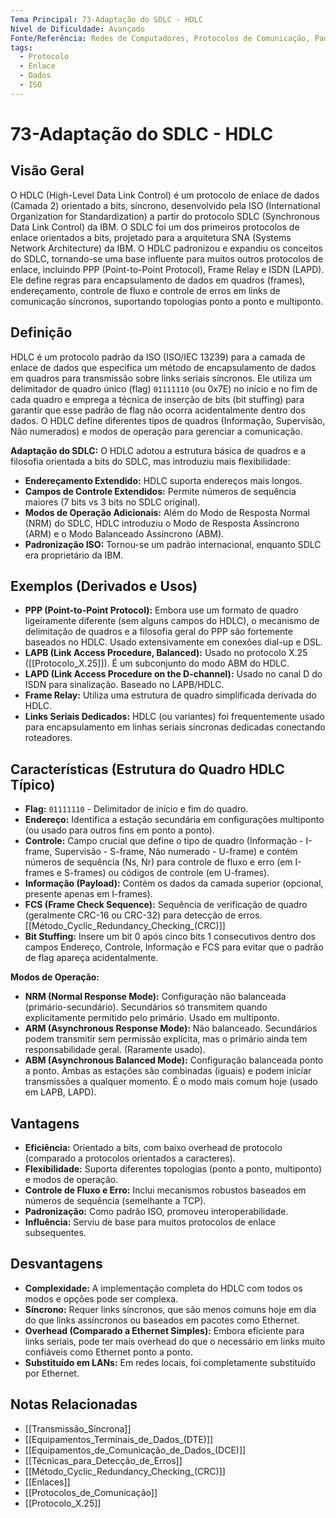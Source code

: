 ```yaml
---
Tema Principal: 73-Adaptação do SDLC - HDLC
Nível de Dificuldade: Avançado
Fonte/Referência: Redes de Computadores, Protocolos de Comunicação, Padrões ISO
tags:
  - Protocolo
  - Enlace
  - Dados
  - ISO
---
```


# 73-Adaptação do SDLC - HDLC

## Visão Geral

O HDLC (High-Level Data Link Control) é um protocolo de enlace de dados (Camada 2) orientado a bits, síncrono, desenvolvido pela ISO (International Organization for Standardization) a partir do protocolo SDLC (Synchronous Data Link Control) da IBM. O SDLC foi um dos primeiros protocolos de enlace orientados a bits, projetado para a arquitetura SNA (Systems Network Architecture) da IBM. O HDLC padronizou e expandiu os conceitos do SDLC, tornando-se uma base influente para muitos outros protocolos de enlace, incluindo PPP (Point-to-Point Protocol), Frame Relay e ISDN (LAPD). Ele define regras para encapsulamento de dados em quadros (frames), endereçamento, controle de fluxo e controle de erros em links de comunicação síncronos, suportando topologias ponto a ponto e multiponto.

## Definição

HDLC é um protocolo padrão da ISO (ISO/IEC 13239) para a camada de enlace de dados que especifica um método de encapsulamento de dados em quadros para transmissão sobre links seriais síncronos. Ele utiliza um delimitador de quadro único (flag) `01111110` (ou 0x7E) no início e no fim de cada quadro e emprega a técnica de inserção de bits (bit stuffing) para garantir que esse padrão de flag não ocorra acidentalmente dentro dos dados. O HDLC define diferentes tipos de quadros (Informação, Supervisão, Não numerados) e modos de operação para gerenciar a comunicação.

**Adaptação do SDLC:** O HDLC adotou a estrutura básica de quadros e a filosofia orientada a bits do SDLC, mas introduziu mais flexibilidade:
*   **Endereçamento Extendido:** HDLC suporta endereços mais longos.
*   **Campos de Controle Extendidos:** Permite números de sequência maiores (7 bits vs 3 bits no SDLC original).
*   **Modos de Operação Adicionais:** Além do Modo de Resposta Normal (NRM) do SDLC, HDLC introduziu o Modo de Resposta Assíncrono (ARM) e o Modo Balanceado Assíncrono (ABM).
*   **Padronização ISO:** Tornou-se um padrão internacional, enquanto SDLC era proprietário da IBM.

## Exemplos (Derivados e Usos)

*   **PPP (Point-to-Point Protocol):** Embora use um formato de quadro ligeiramente diferente (sem alguns campos do HDLC), o mecanismo de delimitação de quadros e a filosofia geral do PPP são fortemente baseados no HDLC. Usado extensivamente em conexões dial-up e DSL.
*   **LAPB (Link Access Procedure, Balanced):** Usado no protocolo X.25 ([[Protocolo_X.25]]). É um subconjunto do modo ABM do HDLC.
*   **LAPD (Link Access Procedure on the D-channel):** Usado no canal D do ISDN para sinalização. Baseado no LAPB/HDLC.
*   **Frame Relay:** Utiliza uma estrutura de quadro simplificada derivada do HDLC.
*   **Links Seriais Dedicados:** HDLC (ou variantes) foi frequentemente usado para encapsulamento em linhas seriais síncronas dedicadas conectando roteadores.

## Características (Estrutura do Quadro HDLC Típico)

*   **Flag:** `01111110` - Delimitador de início e fim do quadro.
*   **Endereço:** Identifica a estação secundária em configurações multiponto (ou usado para outros fins em ponto a ponto).
*   **Controle:** Campo crucial que define o tipo de quadro (Informação - I-frame, Supervisão - S-frame, Não numerado - U-frame) e contém números de sequência (Ns, Nr) para controle de fluxo e erro (em I-frames e S-frames) ou códigos de controle (em U-frames).
*   **Informação (Payload):** Contém os dados da camada superior (opcional, presente apenas em I-frames).
*   **FCS (Frame Check Sequence):** Sequência de verificação de quadro (geralmente CRC-16 ou CRC-32) para detecção de erros. [[Método_Cyclic_Redundancy_Checking_(CRC)]]
*   **Bit Stuffing:** Insere um bit 0 após cinco bits 1 consecutivos dentro dos campos Endereço, Controle, Informação e FCS para evitar que o padrão de flag apareça acidentalmente.

**Modos de Operação:**
*   **NRM (Normal Response Mode):** Configuração não balanceada (primário-secundário). Secundários só transmitem quando explicitamente permitido pelo primário. Usado em multiponto.
*   **ARM (Asynchronous Response Mode):** Não balanceado. Secundários podem transmitir sem permissão explícita, mas o primário ainda tem responsabilidade geral. (Raramente usado).
*   **ABM (Asynchronous Balanced Mode):** Configuração balanceada ponto a ponto. Ambas as estações são combinadas (iguais) e podem iniciar transmissões a qualquer momento. É o modo mais comum hoje (usado em LAPB, LAPD).

## Vantagens

*   **Eficiência:** Orientado a bits, com baixo overhead de protocolo (comparado a protocolos orientados a caracteres).
*   **Flexibilidade:** Suporta diferentes topologias (ponto a ponto, multiponto) e modos de operação.
*   **Controle de Fluxo e Erro:** Inclui mecanismos robustos baseados em números de sequência (semelhante a TCP).
*   **Padronização:** Como padrão ISO, promoveu interoperabilidade.
*   **Influência:** Serviu de base para muitos protocolos de enlace subsequentes.

## Desvantagens

*   **Complexidade:** A implementação completa do HDLC com todos os modos e opções pode ser complexa.
*   **Síncrono:** Requer links síncronos, que são menos comuns hoje em dia do que links assíncronos ou baseados em pacotes como Ethernet.
*   **Overhead (Comparado a Ethernet Simples):** Embora eficiente para links seriais, pode ter mais overhead do que o necessário em links muito confiáveis como Ethernet ponto a ponto.
*   **Substituído em LANs:** Em redes locais, foi completamente substituído por Ethernet.

## Notas Relacionadas

*   [[Transmissão_Síncrona]]
*   [[Equipamentos_Terminais_de_Dados_(DTE)]]
*   [[Equipamentos_de_Comunicação_de_Dados_(DCE)]]
*   [[Técnicas_para_Detecção_de_Erros]]
*   [[Método_Cyclic_Redundancy_Checking_(CRC)]]
*   [[Enlaces]]
*   [[Protocolos_de_Comunicação]]
*   [[Protocolo_X.25]]

